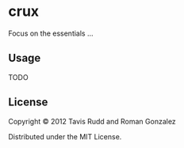 # crux

Focus on the essentials ...

## Usage

TODO

## License

Copyright © 2012 Tavis Rudd and Roman Gonzalez

Distributed under the MIT License.
